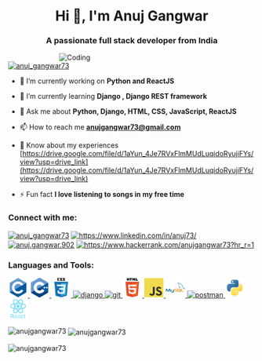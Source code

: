 <h1 align="center">Hi 👋, I'm Anuj Gangwar</h1>
<h3 align="center">A passionate full stack developer from India</h3>
<img align="right" alt="Coding" width="400" src="https://cdn.dribbble.com/users/1162077/screenshots/3848914/programmer.gif">



<p align="left"> <a href="https://twitter.com/anuj_gangwar73" target="blank"><img src="https://img.shields.io/twitter/follow/anuj_gangwar73?logo=twitter&style=for-the-badge" alt="anuj_gangwar73" /></a> </p>

- 🔭 I’m currently working on **Python and ReactJS**

- 🌱 I’m currently learning **Django , Django REST framework**

- 💬 Ask me about **Python, Django, HTML, CSS, JavaScript, ReactJS**

- 📫 How to reach me **anujgangwar73@gmail.com**

- 📄 Know about my experiences [https://drive.google.com/file/d/1aYun_4Je7RVxFlmMUdLuqidoRyujiFYs/view?usp=drive_link](https://drive.google.com/file/d/1aYun_4Je7RVxFlmMUdLuqidoRyujiFYs/view?usp=drive_link)

- ⚡ Fun fact **I love listening to songs in my free time**

<h3 align="left">Connect with me:</h3>
<p align="left">
<a href="https://twitter.com/anuj_gangwar73" target="blank"><img align="center" src="https://raw.githubusercontent.com/rahuldkjain/github-profile-readme-generator/master/src/images/icons/Social/twitter.svg" alt="anuj_gangwar73" height="30" width="40" /></a>
<a href="https://linkedin.com/in/https://www.linkedin.com/in/anuj73/" target="blank"><img align="center" src="https://raw.githubusercontent.com/rahuldkjain/github-profile-readme-generator/master/src/images/icons/Social/linked-in-alt.svg" alt="https://www.linkedin.com/in/anuj73/" height="30" width="40" /></a>
<a href="https://fb.com/anuj.gangwar.902" target="blank"><img align="center" src="https://raw.githubusercontent.com/rahuldkjain/github-profile-readme-generator/master/src/images/icons/Social/facebook.svg" alt="anuj.gangwar.902" height="30" width="40" /></a>
<a href="https://www.hackerrank.com/https://www.hackerrank.com/anujgangwar73?hr_r=1" target="blank"><img align="center" src="https://raw.githubusercontent.com/rahuldkjain/github-profile-readme-generator/master/src/images/icons/Social/hackerrank.svg" alt="https://www.hackerrank.com/anujgangwar73?hr_r=1" height="30" width="40" /></a>
</p>

<h3 align="left">Languages and Tools:</h3>
<p align="left"> <a href="https://www.cprogramming.com/" target="_blank" rel="noreferrer"> <img src="https://raw.githubusercontent.com/devicons/devicon/master/icons/c/c-original.svg" alt="c" width="40" height="40"/> </a> <a href="https://www.w3schools.com/cpp/" target="_blank" rel="noreferrer"> <img src="https://raw.githubusercontent.com/devicons/devicon/master/icons/cplusplus/cplusplus-original.svg" alt="cplusplus" width="40" height="40"/> </a> <a href="https://www.w3schools.com/css/" target="_blank" rel="noreferrer"> <img src="https://raw.githubusercontent.com/devicons/devicon/master/icons/css3/css3-original-wordmark.svg" alt="css3" width="40" height="40"/> </a> <a href="https://www.djangoproject.com/" target="_blank" rel="noreferrer"> <img src="https://cdn.worldvectorlogo.com/logos/django.svg" alt="django" width="40" height="40"/> </a> <a href="https://git-scm.com/" target="_blank" rel="noreferrer"> <img src="https://www.vectorlogo.zone/logos/git-scm/git-scm-icon.svg" alt="git" width="40" height="40"/> </a> <a href="https://www.w3.org/html/" target="_blank" rel="noreferrer"> <img src="https://raw.githubusercontent.com/devicons/devicon/master/icons/html5/html5-original-wordmark.svg" alt="html5" width="40" height="40"/> </a> <a href="https://developer.mozilla.org/en-US/docs/Web/JavaScript" target="_blank" rel="noreferrer"> <img src="https://raw.githubusercontent.com/devicons/devicon/master/icons/javascript/javascript-original.svg" alt="javascript" width="40" height="40"/> </a> <a href="https://www.mysql.com/" target="_blank" rel="noreferrer"> <img src="https://raw.githubusercontent.com/devicons/devicon/master/icons/mysql/mysql-original-wordmark.svg" alt="mysql" width="40" height="40"/> </a> <a href="https://postman.com" target="_blank" rel="noreferrer"> <img src="https://www.vectorlogo.zone/logos/getpostman/getpostman-icon.svg" alt="postman" width="40" height="40"/> </a> <a href="https://www.python.org" target="_blank" rel="noreferrer"> <img src="https://raw.githubusercontent.com/devicons/devicon/master/icons/python/python-original.svg" alt="python" width="40" height="40"/> </a> <a href="https://reactjs.org/" target="_blank" rel="noreferrer"> <img src="https://raw.githubusercontent.com/devicons/devicon/master/icons/react/react-original-wordmark.svg" alt="react" width="40" height="40"/> </a> </p>

<p><img align="left" src="https://github-readme-stats.vercel.app/api/top-langs?username=anujgangwar73&show_icons=true&locale=en&layout=compact" alt="anujgangwar73" /></p>

<p>&nbsp;<img align="center" src="https://github-readme-stats.vercel.app/api?username=anujgangwar73&show_icons=true&locale=en" alt="anujgangwar73" /></p>

<p><img align="center" src="https://github-readme-streak-stats.herokuapp.com/?user=anujgangwar73&" alt="anujgangwar73" /></p>
